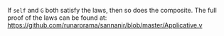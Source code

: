 If `self` and `G` both satisfy the laws, then so does the composite.
The full proof of the laws can be found at:
https://github.com/runarorama/sannanir/blob/master/Applicative.v
